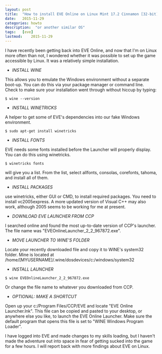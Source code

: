 ```yaml
---
layout: post
title:  "How to install EVE Online on Linux Mint 17.2 Cinnamon [32-bit]"
date:   2015-11-29
categories: howto
description:  "or another similar OS"
tags:   [eve]
lastmod:	2015-11-29
---
```

I have recently been getting back into EVE Online, and now that I'm on Linux more often than not, I wondered whether it was possible to set up the game accessible by Linux.  It was a relatively simple installation.

-  *INSTALL WINE*

This allows you to emulate the Windows environment without a separate boot-up.  You can do this via your package manager or command line.  Check to make sure your installation went through without hiccup by typing:

`$ wine --version`

-  *INSTALL WINETRICKS*

A helper to get some of EVE's dependencies into our fake Windows environment.

`$ sudo apt-get install winetricks`

-  *INSTALL FONTS*

EVE needs some fonts installed before the Launcher will properly display.  You can do this using winetricks.

`$ winetricks fonts`

will give you a list.  From the list, select allfonts, consolas, corefonts, tahoma, and install all of them.

-  *INSTALL PACKAGES*

use winetricks, either GUI or CMD, to install required packages.  You need to install vc2005express.  A more updated version of Visual C++ may also work, although 2005 seems to be working for me at present.

-  *DOWNLOAD EVE LAUNCHER FROM CCP*

I searched online and found the most up-to-date version of CCP's launcher.  The file name was "EVEOnlineLauncher_2_2_967872.exe".

-  *MOVE LAUNCHER TO WINE'S FOLDER*

Locate your recently downloaded file and copy it to WINE's system32 folder.  Mine is located at /home/[MYUSERNAME]/.wine/dosdevices/c:/windows/system32

-  *INSTALL LAUNCHER*

`$ wine EVEOnlineLauncher_2_2_967872.exe`

Or change the file name to whatever you downloaded from CCP.

-  *OPTIONAL: MAKE A SHORTCUT*

Open up your c:/Program Files/CCP/EVE and locate "EVE Online Launcher.lnk".  This file can be copied and pasted to your desktop, or anywhere else you like, to launch the EVE Online Launcher.  Make sure the default program that opens this file is set to "WINE Windows Program Loader".

I have logged into EVE and made changes to my skills loading, but I haven't made the adventure out into space in fear of getting sucked into the game for a few hours.  I will report back with more findings about EVE on Linux.
